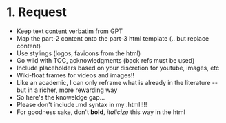 # 1. Request

- Keep text content verbatim from GPT
- Map the part-2 content onto the part-3 html template (.. but replace content)
- Use stylings (logos, favicons from the html)  
- Go wild with TOC, acknowledgments (back refs must be used)
- Include placeholders based on your discretion for youtube, images, etc
- Wiki-float frames for videos and images!! 
- Like an academic, I can only reframe what is already in the literature -- but in a richer, more rewarding way
- So here's the knoweldge gap...
- Please don't include .md syntax in my .html!!!!
- For goodness sake, don't **bold**, *italicize* this way in the html